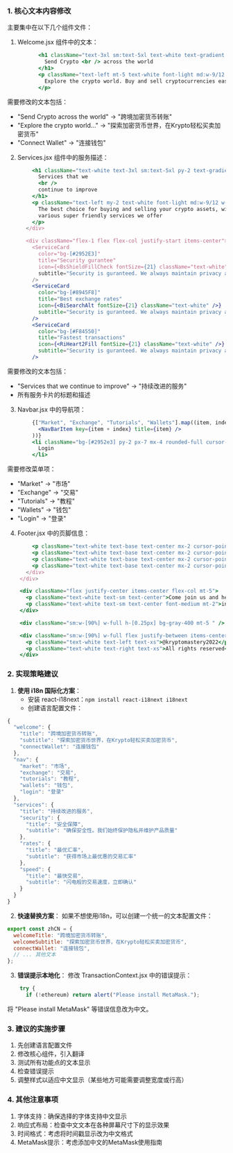 ### 1. 核心文本内容修改

主要集中在以下几个组件文件：

1. Welcome.jsx 组件中的文本：

```40:45:client/src/components/Welcome.jsx
          <h1 className="text-3xl sm:text-5xl text-white text-gradient py-1">
            Send Crypto <br /> across the world
          </h1>
          <p className="text-left mt-5 text-white font-light md:w-9/12 w-11/12 text-base">
            Explore the crypto world. Buy and sell cryptocurrencies easily on Krypto.
          </p>
```

需要修改的文本包括：
- "Send Crypto across the world" -> "跨境加密货币转账"
- "Explore the crypto world..." -> "探索加密货币世界，在Krypto轻松买卖加密货币"
- "Connect Wallet" -> "连接钱包"

2. Services.jsx 组件中的服务描述：

```24:53:client/src/components/Services.jsx
        <h1 className="text-white text-3xl sm:text-5xl py-2 text-gradient ">
          Services that we
          <br />
          continue to improve
        </h1>
        <p className="text-left my-2 text-white font-light md:w-9/12 w-11/12 text-base">
          The best choice for buying and selling your crypto assets, with the
          various super friendly services we offer
        </p>
      </div>

      <div className="flex-1 flex flex-col justify-start items-center">
        <ServiceCard
          color="bg-[#2952E3]"
          title="Security gurantee"
          icon={<BsShieldFillCheck fontSize={21} className="text-white" />}
          subtitle="Security is guranteed. We always maintain privacy and maintain the quality of our products"
        />
        <ServiceCard
          color="bg-[#8945F8]"
          title="Best exchange rates"
          icon={<BiSearchAlt fontSize={21} className="text-white" />}
          subtitle="Security is guranteed. We always maintain privacy and maintain the quality of our products"
        />
        <ServiceCard
          color="bg-[#F84550]"
          title="Fastest transactions"
          icon={<RiHeart2Fill fontSize={21} className="text-white" />}
          subtitle="Security is guranteed. We always maintain privacy and maintain the quality of our products"
        />
```

需要修改的文本包括：
- "Services that we continue to improve" -> "持续改进的服务"
- 所有服务卡片的标题和描述

3. Navbar.jsx 中的导航项：

```20:25:client/src/components/Navbar.jsx
        {["Market", "Exchange", "Tutorials", "Wallets"].map((item, index) => (
          <NavBarItem key={item + index} title={item} />
        ))}
        <li className="bg-[#2952e3] py-2 px-7 mx-4 rounded-full cursor-pointer hover:bg-[#2546bd]">
          Login
        </li>
```

需要修改菜单项：
- "Market" -> "市场"
- "Exchange" -> "交易"
- "Tutorials" -> "教程"
- "Wallets" -> "钱包"
- "Login" -> "登录"

4. Footer.jsx 中的页脚信息：

```12:29:client/src/components/Footer.jsx
        <p className="text-white text-base text-center mx-2 cursor-pointer">Market</p>
        <p className="text-white text-base text-center mx-2 cursor-pointer">Exchange</p>
        <p className="text-white text-base text-center mx-2 cursor-pointer">Tutorials</p>
        <p className="text-white text-base text-center mx-2 cursor-pointer">Wallets</p>
      </div>
    </div>

    <div className="flex justify-center items-center flex-col mt-5">
      <p className="text-white text-sm text-center">Come join us and hear for the unexpected miracle</p>
      <p className="text-white text-sm text-center font-medium mt-2">info@kryptomastery.com</p>
    </div>

    <div className="sm:w-[90%] w-full h-[0.25px] bg-gray-400 mt-5 " />

    <div className="sm:w-[90%] w-full flex justify-between items-center mt-3">
      <p className="text-white text-left text-xs">@kryptomastery2022</p>
      <p className="text-white text-right text-xs">All rights reserved</p>
    </div>
```


### 2. 实现策略建议

1. **使用 i18n 国际化方案**：
   - 安装 react-i18next：`npm install react-i18next i18next`
   - 创建语言配置文件：

```javascript:src/locales/zh.js
{
  "welcome": {
    "title": "跨境加密货币转账",
    "subtitle": "探索加密货币世界，在Krypto轻松买卖加密货币",
    "connectWallet": "连接钱包"
  },
  "nav": {
    "market": "市场",
    "exchange": "交易",
    "tutorials": "教程",
    "wallets": "钱包",
    "login": "登录"
  },
  "services": {
    "title": "持续改进的服务",
    "security": {
      "title": "安全保障",
      "subtitle": "确保安全性。我们始终保护隐私并维护产品质量"
    },
    "rates": {
      "title": "最优汇率",
      "subtitle": "获得市场上最优惠的交易汇率"
    },
    "speed": {
      "title": "最快交易",
      "subtitle": "闪电般的交易速度，立即确认"
    }
  }
}
```

2. **快速替换方案**：
如果不想使用i18n，可以创建一个统一的文本配置文件：

```javascript:src/utils/textContent.js
export const zhCN = {
  welcomeTitle: "跨境加密货币转账",
  welcomeSubtitle: "探索加密货币世界，在Krypto轻松买卖加密货币",
  connectWallet: "连接钱包",
  // ... 其他文本
};
```

3. **错误提示本地化**：
修改 TransactionContext.jsx 中的错误提示：

```57:59:client/src/context/TransactionContext.jsx
    try {
      if (!ethereum) return alert("Please install MetaMask.");

```

将 "Please install MetaMask" 等错误信息改为中文。

### 3. 建议的实施步骤

1. 先创建语言配置文件
2. 修改核心组件，引入翻译
3. 测试所有功能点的文本显示
4. 检查错误提示
5. 调整样式以适应中文显示（某些地方可能需要调整宽度或行高）

### 4. 其他注意事项

1. 字体支持：确保选择的字体支持中文显示
2. 响应式布局：检查中文文本在各种屏幕尺寸下的显示效果
3. 时间格式：考虑将时间戳显示改为中文格式
4. MetaMask提示：考虑添加中文的MetaMask使用指南
